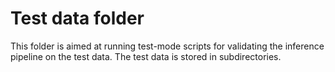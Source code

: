 # Test data folder

This folder is aimed at running test-mode scripts for validating the inference
pipeline on the test data. The test data is stored in subdirectories.
